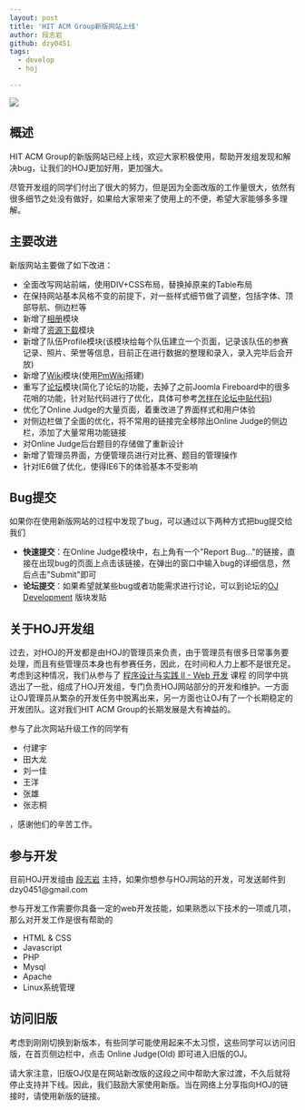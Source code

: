 ```yaml
---
layout: post
title: 'HIT ACM Group新版网站上线'
author: 段志岩
github: dzy0451
tags:
  - develop
  - hoj

---
```


![](http://www.pureweber.com/wp-content/uploads/2011/09/construction.png)

<h2>概述</h2>

HIT ACM Group的新版网站已经上线，欢迎大家积极使用，帮助开发组发现和解决bug，让我们的HOJ更加好用，更加强大。

尽管开发组的同学们付出了很大的努力，但是因为全面改版的工作量很大，依然有很多细节之处没有做好，如果给大家带来了使用上的不便，希望大家能够多多理解。
<h2>主要改进</h2>
新版网站主要做了如下改进：
<ul>
	<li>全面改写网站前端，使用DIV+CSS布局，替换掉原来的Table布局</li>
	<li>在保持网站基本风格不变的前提下，对一些样式细节做了调整，包括字体、顶部导航、侧边栏等</li>
	<li>新增了<a title="Album (相册)" href="http://acm.hit.edu.cn/hit-acm-group/album">相册</a>模块</li>
	<li>新增了<a title="Downloads" href="http://acm.hit.edu.cn/downloads">资源下载</a>模块</li>
	<li>新增了队伍Profile模块(该模块给每个队伍建立一个页面，记录该队伍的参赛记录、照片、荣誉等信息，目前正在进行数据的整理和录入，录入完毕后会开放)</li>
	<li>新增了<a title="HIT ACM Group Wiki" href="http://acm.hit.edu.cn/wiki" target="_blank">Wiki</a>模块(使用<a title="PmWiki" href="http://www.pmwiki.org/" target="_blank">PmWiki</a>搭建)</li>
	<li>重写了<a title="HIT ACM Group Forum" href="http://acm.hit.edu.cn/hoj/forum/boards" target="_blank">论坛</a>模块(简化了论坛的功能，去掉了之前Joomla Fireboard中的很多花哨的功能，针对贴代码进行了优化，具体可参考<a href="http://acm.hit.edu.cn/wiki/index.php/Manual/HowToEnterCodeBlocksInForum" target="_blank">怎样在论坛中贴代码</a>)</li>
	<li>优化了Online Judge的大量页面，着重改进了界面样式和用户体验</li>
	<li>对侧边栏做了全面的优化，将不常用的链接完全移除出Online Judge的侧边栏，添加了大量常用功能链接</li>
	<li>对Online Judge后台题目的存储做了重新设计</li>
	<li>新增了管理员界面，方便管理员进行对比赛、题目的管理操作</li>
	<li>针对IE6做了优化，使得IE6下的体验基本不受影响</li>
</ul>
<h2>Bug提交</h2>
如果你在使用新版网站的过程中发现了bug，可以通过以下两种方式把bug提交给我们
<ul>
	<li><strong>快速提交</strong>：在Online Judge模块中，右上角有一个"Report Bug..."的链接，直接在出现bug的页面上点击该链接，在弹出的窗口中输入bug的详细信息，然后点击"Submit"即可</li>
	<li><strong>论坛提交</strong>：如果希望就某些bug或者功能需求进行讨论，可以到论坛的<a href="http://acm.hit.edu.cn/hoj/forum/board?id=23" target="_blank">OJ Development</a> 版块发贴</li>
</ul>
<h2>关于HOJ开发组</h2>
过去，对HOJ的开发都是由HOJ的管理员来负责，由于管理员有很多日常事务要处理，而且有些管理员本身也有参赛任务，因此，在时间和人力上都不是很充足。考虑到这种情况，我们从参与了 <a title="程序设计与实践 II - Web 开发" href="http://www.pureweber.com/about/" target="_blank">程序设计与实践 II - Web 开发</a> 课程 的同学中挑选出了一批，组成了HOJ开发组，专门负责HOJ网站部分的开发和维护。一方面让OJ管理员从繁杂的开发任务中脱离出来，另一方面也让OJ有了一个长期稳定的开发团队。这对我们HIT ACM Group的长期发展是大有裨益的。

参与了此次网站升级工作的同学有
<ul>
	<li>付建宇</li>
	<li>田大龙</li>
	<li>刘一佳</li>
	<li>王洋</li>
	<li>张雄</li>
	<li>张志桐</li>
</ul>
，感谢他们的辛苦工作。
<h2>参与开发</h2>
目前HOJ开发组由 <a title="吞吴" href="http://www.zhiyan.info" target="_blank">段志岩</a> 主持，如果你想参与HOJ网站的开发，可发送邮件到 dzy0451@gmail.com

参与开发工作需要你具备一定的web开发技能，如果熟悉以下技术的一项或几项，那么对开发工作是很有帮助的
<ul>
	<li>HTML &amp; CSS</li>
	<li>Javascript</li>
	<li>PHP</li>
	<li>Mysql</li>
	<li>Apache</li>
	<li>Linux系统管理</li>
</ul>
<h2>访问旧版</h2>
考虑到刚刚切换到新版本，有些同学可能使用起来不太习惯，这些同学可以访问旧版，在首页侧边栏中，点击 Online Judge(Old) 即可进入旧版的OJ。

请大家注意，旧版OJ仅是在网站新改版的这段之间中帮助大家过渡，不久后就将停止支持并下线。因此，我们鼓励大家使用新版。当在网络上分享指向HOJ的链接时，请使用新版的链接。
